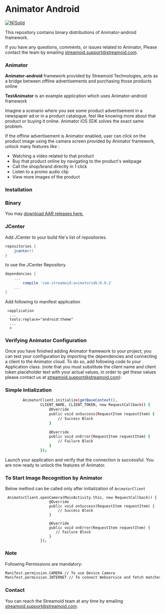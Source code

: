 # Animator Android

[![N|Solid](http://www.streamoid.com/images/logo-white.png)](http://www.streamoid.com/)

This repository contains binary distributions of Animator-android framework.

If you have any questions, comments, or issues related to Animator, Please contact the team by emailing streamoid.support@streamoid.com.


### Animator

**Animator-android** framework provided by Streamoid Technologies, acts as a bridge between offline advertisements and purchasing those products online

**TestAnimator** is an example application which uses Animator-android framework

Imagine a scenario where you see some product advertisement in a newspaper ad or in a product catalogue, feel like knowing more about that product or buying it online. Animator iOS SDK solves the exact same problem.

If the offline advertisement is Animator enabled, user can click on the product image using the camera screen provided by Animator framework, unlock many features like : 
- Watching a video related to that product
- Buy that product online by navigating to the product's webpage
- Call the shop/brand directly in 1 click
- Listen to a promo audio clip
- View more images of the product


### Installation

### Binary

You may [download AAR releases here.](https://github.com/streamoid/Animator-android/releases)

### JCenter

Add JCenter to your build file's list of repositories.

```groovy
repositories {
    jcenter()
}
```

to use the JCenter Repository

```groovy
dependencies {
    ...
        compile 'com.streamoid:animatorsdk:0.0.2'
    ...
}
```

Add following to manifest application


```
 <application
  ...
  tools:replace="android:theme"
  ...
  >
```

### Verifying Animator Configuration

Once you have finished adding Animator framework to your project, you can test your configuration by importing the dependencies and connecting a client to the Animator cloud. To do so, add following code to your Application class. (note that you must substitute the client name and client token placeholder text with your actual values, in order to get these values please contact us at streamoid.support@streamoid.com):

### Simple Intialization
```sh
        AnimatorClient.initialize(getBaseContext(),
                CLIENT_NAME, CLIENT_TOKEN, new RequestCallback() {
                    @Override
                    public void onSuccess(RequestItem requestItem) {
                        // Success Block
                    }

                    @Override
                    public void onError(RequestItem requestItem) {
                        // Failure Block
                    }
                });

```

Launch your application and verify that the connection is successful. You are now ready to unlock the features of Animator.


### To Start Image Recognition by Animator

Below method can be called only after initialization of `AnimatorClient`

```
 AnimatorClient.openCamera(MainActivity.this, new RequestCallback() {
                    @Override
                    public void onSuccess(RequestItem requestItem) {
                        // Success Block
                    }

                    @Override
                    public void onError(RequestItem requestItem) {
                       // Failure Block
                    }
                });
```


### Note

Following Permissions are mandatory:

```sh
Manifest.permission.CAMERA // To use Device Camera
Manifest.permission.INTERNET // To connect Webservice and fetch matches
```
### Contact

You can reach the Streamoid team at any time by emailing streamoid.support@streamoid.com.

